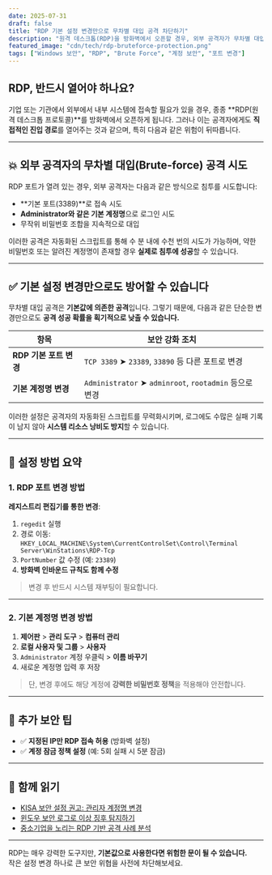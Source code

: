 ```yaml
---
date: 2025-07-31
draft: false
title: "RDP 기본 설정 변경만으로 무차별 대입 공격 차단하기"
description: "원격 데스크톱(RDP)을 방화벽에서 오픈할 경우, 외부 공격자가 무차별 대입(Brute-force) 공격을 시도할 수 있습니다. 기본 포트와 계정명을 변경함으로써 효과적으로 이를 방지할 수 있습니다."
featured_image: "cdn/tech/rdp-bruteforce-protection.png"
tags: ["Windows 보안", "RDP", "Brute Force", "계정 보안", "포트 변경"]
---
```


## RDP, 반드시 열어야 하나요?

기업 또는 기관에서 외부에서 내부 시스템에 접속할 필요가 있을 경우, 종종 **RDP(원격 데스크톱 프로토콜)**를 방화벽에서 오픈하게 됩니다. 그러나 이는 공격자에게도 **직접적인 진입 경로**를 열어주는 것과 같으며, 특히 다음과 같은 위험이 뒤따릅니다.

<!--more-->

---

## 💥 외부 공격자의 무차별 대입(Brute-force) 공격 시도

RDP 포트가 열려 있는 경우, 외부 공격자는 다음과 같은 방식으로 침투를 시도합니다:

- **기본 포트(3389)**로 접속 시도
- **Administrator와 같은 기본 계정명**으로 로그인 시도
- 무작위 비밀번호 조합을 지속적으로 대입

이러한 공격은 자동화된 스크립트를 통해 수 분 내에 수천 번의 시도가 가능하며, 약한 비밀번호 또는 알려진 계정명이 존재할 경우 **실제로 침투에 성공**할 수 있습니다.

---

## ✅ 기본 설정 변경만으로도 방어할 수 있습니다

무차별 대입 공격은 **기본값에 의존한 공격**입니다. 그렇기 때문에, 다음과 같은 단순한 변경만으로도 **공격 성공 확률을 획기적으로 낮출 수 있습니다.**

| 항목                 | 보안 강화 조치                                    |
|----------------------|----------------------------------------------------|
| **RDP 기본 포트 변경**     | `TCP 3389` ➤ `23389`, `33890` 등 다른 포트로 변경             |
| **기본 계정명 변경**      | `Administrator` ➤ `adminroot`, `rootadmin` 등으로 변경      |

이러한 설정은 공격자의 자동화된 스크립트를 무력화시키며, 로그에도 수많은 실패 기록이 남지 않아 **시스템 리소스 낭비도 방지**할 수 있습니다.

---

## 🔧 설정 방법 요약

### 1. RDP 포트 변경 방법

**레지스트리 편집기를 통한 변경**:

1. `regedit` 실행
2. 경로 이동:  
   `HKEY_LOCAL_MACHINE\System\CurrentControlSet\Control\Terminal Server\WinStations\RDP-Tcp`
3. `PortNumber` 값 수정 (예: `23389`)
4. **방화벽 인바운드 규칙도 함께 수정**

> 변경 후 반드시 시스템 재부팅이 필요합니다.

---

### 2. 기본 계정명 변경 방법

1. **제어판** > **관리 도구** > **컴퓨터 관리**
2. **로컬 사용자 및 그룹** > **사용자**
3. `Administrator` 계정 우클릭 > **이름 바꾸기**
4. 새로운 계정명 입력 후 저장

> 단, 변경 후에도 해당 계정에 **강력한 비밀번호 정책**을 적용해야 안전합니다.

---

## 🔐 추가 보안 팁

- ✅ **지정된 IP만 RDP 접속 허용** (방화벽 설정)
- ✅ **계정 잠금 정책 설정** (예: 5회 실패 시 5분 잠금)

---

## 📖 함께 읽기

- [KISA 보안 설정 권고: 관리자 계정명 변경](https://www.kisa.or.kr/)
- [윈도우 보안 로그로 이상 징후 탐지하기](https://blog.plura.io/ko/column/security-log-analysis/)
- [중소기업을 노리는 RDP 기반 공격 사례 분석](https://blog.plura.io/ko/incident-analysis/rdp-breach-case/)

---

RDP는 매우 강력한 도구지만, **기본값으로 사용한다면 위험한 문이 될 수 있습니다.**  
작은 설정 변경 하나로 큰 보안 위협을 사전에 차단해보세요.
